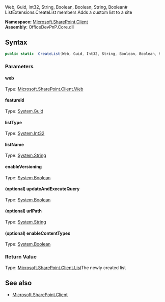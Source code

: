 Web, Guid, Int32, String, Boolean, Boolean, String, Boolean# ListExtensions.CreateList members
Adds a custom list to a site  

**Namespace:** [Microsoft.SharePoint.Client](Microsoft.SharePoint.Client.md)  
**Assembly:** OfficeDevPnP.Core.dll  
## Syntax
```C#
public static  CreateList(Web, Guid, Int32, String, Boolean, Boolean, String, Boolean)
```
### Parameters
#### web
Type: [Microsoft.SharePoint.Client.Web](Microsoft.SharePoint.Client.Web.md) 
#### 
#### featureId
Type: [System.Guid](System.Guid.md) 
#### 
#### listType
Type: [System.Int32](System.Int32.md) 
#### 
#### listName
Type: [System.String](System.String.md) 
#### 
#### enableVersioning
Type: [System.Boolean](System.Boolean.md) 
#### 
#### (optional) updateAndExecuteQuery
Type: [System.Boolean](System.Boolean.md) 
#### 
#### (optional) urlPath
Type: [System.String](System.String.md) 
#### 
#### (optional) enableContentTypes
Type: [System.Boolean](System.Boolean.md) 
#### 
### Return Value
Type: [Microsoft.SharePoint.Client.List](Microsoft.SharePoint.Client.List.md)The newly created list
## See also
- [Microsoft.SharePoint.Client](Microsoft.SharePoint.Client.md)
